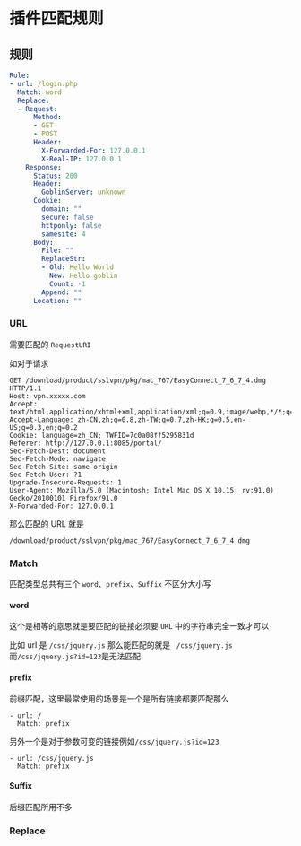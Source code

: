 # 插件匹配规则

## 规则


```yaml
Rule:
- url: /login.php
  Match: word
  Replace:
  - Request:
      Method:
      - GET
      - POST
      Header:
        X-Forwarded-For: 127.0.0.1
        X-Real-IP: 127.0.0.1
    Response:
      Status: 200
      Header:
        GoblinServer: unknown
      Cookie:
        domain: ""
        secure: false
        httponly: false
        samesite: 4
      Body:
        File: ""
        ReplaceStr:
        - Old: Hello World
          New: Hello goblin
          Count: -1
        Append: ""
      Location: ""
```



### URL

需要匹配的 `RequestURI`

如对于请求

```
GET /download/product/sslvpn/pkg/mac_767/EasyConnect_7_6_7_4.dmg HTTP/1.1
Host: vpn.xxxxx.com
Accept: text/html,application/xhtml+xml,application/xml;q=0.9,image/webp,*/*;q=0.8
Accept-Language: zh-CN,zh;q=0.8,zh-TW;q=0.7,zh-HK;q=0.5,en-US;q=0.3,en;q=0.2
Cookie: language=zh_CN; TWFID=7c0a08ff5295831d
Referer: http://127.0.0.1:8085/portal/
Sec-Fetch-Dest: document
Sec-Fetch-Mode: navigate
Sec-Fetch-Site: same-origin
Sec-Fetch-User: ?1
Upgrade-Insecure-Requests: 1
User-Agent: Mozilla/5.0 (Macintosh; Intel Mac OS X 10.15; rv:91.0) Gecko/20100101 Firefox/91.0
X-Forwarded-For: 127.0.0.1
```

那么匹配的 URL 就是

```
/download/product/sslvpn/pkg/mac_767/EasyConnect_7_6_7_4.dmg
```

### Match

匹配类型总共有三个 `word`、`prefix`、`Suffix` 不区分大小写

#### word

这个是相等的意思就是要匹配的链接必须要 `URL` 中的字符串完全一致才可以

比如 url 是 `/css/jquery.js` 那么能匹配的就是 ` /css/jquery.js` 而`/css/jquery.js?id=123`是无法匹配

#### prefix

前缀匹配，这里最常使用的场景是一个是所有链接都要匹配那么

```
- url: /
  Match: prefix
```

另外一个是对于参数可变的链接例如``/css/jquery.js?id=123``

```
- url: /css/jquery.js
  Match: prefix
```

#### Suffix

后缀匹配所用不多

### Replace
